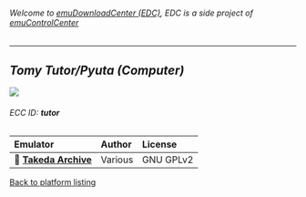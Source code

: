 ###### Welcome to [emuDownloadCenter (EDC)](https://github.com/PhoenixInteractiveNL/emuDownloadCenter/wiki/), EDC is a side project of [emuControlCenter](https://github.com/PhoenixInteractiveNL/emuControlCenter/wiki/)
***
## _Tomy Tutor/Pyuta (Computer)_
![](https://raw.githubusercontent.com/wiki/PhoenixInteractiveNL/emuDownloadCenter/images_platform/ecc_tutor_teaser.png)
###### ECC ID: **tutor**

| Emulator   | Author      | License     |
|:-----------|:------------|:------------|
| :file_folder: [**Takeda Archive**](https://github.com/PhoenixInteractiveNL/emuDownloadCenter/wiki/Emulator-takeda#menu) | Various | GNU GPLv2 |

[Back to platform listing](https://github.com/PhoenixInteractiveNL/emuDownloadCenter/wiki/EDC-Platform-List)
